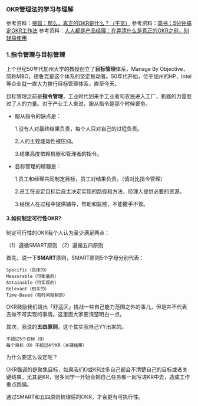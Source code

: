 ### OKR管理法的学习与理解

参考资料：[搜狐：那么，真正的OKR是什么？（干货）](http://www.sohu.com/a/244098127_263537)
参考资料：[简书：5分钟搞定OKR工作法](https://www.jianshu.com/p/09c6d7d89175)
参考资料：[人人都是产品经理：在弄清什么是真正的OKR之前，别轻易使用](http://www.woshipm.com/zhichang/765124.html)


### 1.指令管理与目标管理

上个世纪50年代加州大学的教授创立了**目标管理**体系，Manage By Objective，简称MBO，德鲁克是这个体系的坚定推动者。50年代开始，位于加州的HP，Intel等企业就一直大力推行目标管理体系，直至今天。

目标管理之前是**指令管理**，工业时代到来手工业者和农民进入工厂，机器的力量胜过了人的力量。对于产业工人来说，服从指令是那个时候要务。

* 服从指令的缺点是：

  1.没有人对最终结果负责，每个人只对自己的过程负责。

  2.人的主观能动性被压抑。

  3.结果高度依赖机器和管理者的指令。

* 目标管理的精髓是：

  1.员工和经理共同制定目标，员工对结果负责。（请对比指令管理）

  2.员工在设定目标后自主决定实现的路径和方法，经理人提供必要的资源。

  3.经理人在过程中提供辅导，帮助和监控，不能撒手不管。


#### 3.如何制定可行性OKR?

制定可行性的OKR我个人认为至少满足两点：

（1）遵循SMART原则
（2）遵循五四原则

首先，说一下**SMART**原则，SMART原则5个字母分别代表：
```
Specific（具体的）
Measurable（可衡量的）
Attainable（可实现的）
Relevant（相关的）
Time-Based（有时间限制的）
```
OKR鼓励我们跳出「舒适区」挑战一些自己能力范围之外的事儿，但是并不代表去做不可实现的事情。这里面大家要清楚明白一点。

其次，我说的**五四原则**，这个其实我自己YY出来的。

```
不超过5个目标（O）
每个目标（O）不超过4个KR（关键结果）
```

为什么要这么设定呢？

OKR强调的是聚焦目标，如果我们O或KR过多自己都会不清楚自己的目标或者关键结果，尤其是KR，很多同学一开始会把自己任务都一起写进KR中去，造成工作重点跑偏。

通过SMART和五四原则梳理后的OKR，才会更有可执行性。
